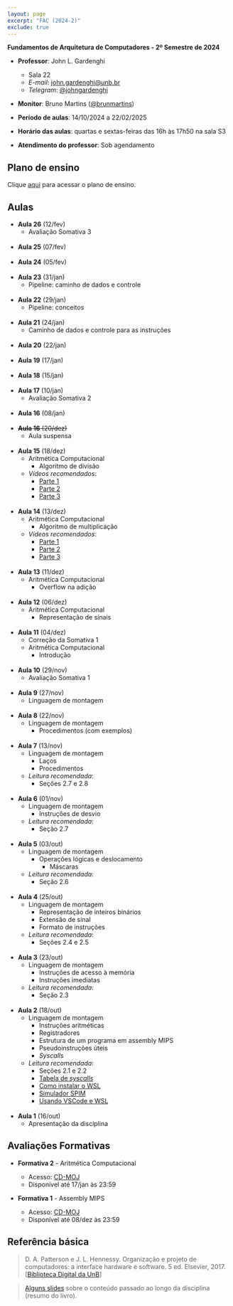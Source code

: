 ```yaml
---
layout: page
excerpt: "FAC (2024-2)"
exclude: true
---
```


**Fundamentos de Arquitetura de Computadores - 2º Semestre de 2024**

* **Professor**: John L. Gardenghi
  + Sala 22
  + *E-mail*: john.gardenghi@unb.br
  + *Telegram*: <a href="https://t.me/johngardenghi" target="_blank">@johngardenghi</a>

* **Monitor**: Bruno Martins (<a href="https://t.me/brunmartins" target="_blank">@brunmartins</a>)

* **Período de aulas**: 14/10/2024 a 22/02/2025
* **Horário das aulas**: quartas e sextas-feiras das 16h às 17h50 na sala S3
* **Atendimento do professor**: Sob agendamento

## Plano de ensino

Clique <a href="plano_fac_2024_2.pdf" target="_blank">aqui</a> para acessar o plano de ensino.

## Aulas

* **Aula 26** (12/fev)
  + Avaliação Somativa 3
<br><br>
* **Aula 25** (07/fev)
<br><br>
* **Aula 24** (05/fev)
<br><br>
* **Aula 23** (31/jan)
  + Pipeline: caminho de dados e controle
<br><br>
* **Aula 22** (29/jan)
  + Pipeline: conceitos
<br><br>
* **Aula 21** (24/jan)
  + Caminho de dados e controle para as instruções
<br><br>
* **Aula 20** (22/jan)
<br><br>
* **Aula 19** (17/jan)
<br><br>
* **Aula 18** (15/jan)
<br><br>
* **Aula 17** (10/jan)
  + Avaliação Somativa 2
<br><br>
* **Aula 16** (08/jan)
<br><br>
* ~~**Aula 16** (20/dez)~~
  + Aula suspensa
<br><br>
* **Aula 15** (18/dez)
  + Aritmética Computacional
    + Algoritmo de divisão
  + *Vídeos recomendados*:
    + <a href="https://youtu.be/g--8JvARW-M" target="_blank">Parte 1</a>
    + <a href="https://youtu.be/0ujfDQOn0qA" target="_blank">Parte 2</a>
    + <a href="https://youtu.be/2cr1CukCFXQ" target="_blank">Parte 3</a>
<br><br>
* **Aula 14** (13/dez)
  + Aritmética Computacional
    + Algoritmo de multiplicação
  + *Vídeos recomendados*:
    + <a href="https://youtu.be/Euor-qcblkU" target="_blank">Parte 1</a>
    + <a href="https://youtu.be/_q5BiGhbQoY" target="_blank">Parte 2</a>
    + <a href="https://youtu.be/wTDcaONSRug" target="_blank">Parte 3</a>
<br><br>
* **Aula 13** (11/dez)
  + Aritmética Computacional
    + Overflow na adição
<br><br>
* **Aula 12** (06/dez)
  + Aritmética Computacional
    + Representação de sinais
<br><br>
* **Aula 11** (04/dez)
  + Correção da Somativa 1
  + Aritmética Computacional
    + Introdução
<br><br>
* **Aula 10** (29/nov)
  + Avaliação Somativa 1
<br><br>
* **Aula 9** (27/nov)
  + Linguagem de montagem
<br><br>
* **Aula 8** (22/nov)
  + Linguagem de montagem
    + Procedimentos (com exemplos)
<br><br>
* **Aula 7** (13/nov)
  + Linguagem de montagem
    + Laços
    + Procedimentos
  + *Leitura recomendada*:
    + Seções 2.7 e 2.8
<br><br>
* **Aula 6** (01/nov)
  + Linguagem de montagem
    + Instruções de desvio
  + *Leitura recomendada*:
    + Seção 2.7
<br><br>
* **Aula 5** (03/out)
  + Linguagem de montagem
    + Operações lógicas e deslocamento
      + Máscaras
  + *Leitura recomendada*:
    + Seção 2.6
<br><br>
* **Aula 4** (25/out)
  + Linguagem de montagem
    + Representação de inteiros binários
    + Extensão de sinal
    + Formato de instruções
  + *Leitura recomendada*:
    + Seções 2.4 e 2.5
<br><br>
* **Aula 3** (23/out)
  + Linguagem de montagem
    + Instruções de acesso à memória
    + Instruções imediatas
  + *Leitura recomendada*:
    + Seção 2.3
<br><br>
* **Aula 2** (18/out)
  + Linguagem de montagem
    + Instruções aritméticas
    + Registradores
    + Estrutura de um programa em assembly MIPS
    + Pseudoinstruções úteis
    + *Syscalls*
  + *Leitura recomendada*:
    + Seções 2.1 e 2.2
    + <a href="https://www.doc.ic.ac.uk/lab/secondyear/spim/node8.html" target="_blank">Tabela de *syscalls*</a>
    + <a href="https://docs.microsoft.com/pt-br/windows/wsl/install" target="_blank">Como instalar o WSL</a>
    + <a href="https://spimsimulator.sourceforge.net/" target="_blank">Simulador SPIM</a>
    + <a href="https://learn.microsoft.com/pt-br/windows/wsl/tutorials/wsl-vscode" target="_blank">Usando VSCode e WSL</a>
<br><br>
* **Aula 1** (16/out)
  + Apresentação da disciplina

## Avaliações Formativas

* **Formativa 2** - Aritmética Computacional
  + Acesso: <a href="https://moj.naquadah.com.br/cgi-bin/contest.sh/jl_fac_f2_2024_2" target="_blank">CD-MOJ</a>
  + Disponível até 17/jan às 23:59

* **Formativa 1** - Assembly MIPS
  + Acesso: <a href="https://moj.naquadah.com.br/cgi-bin/contest.sh/jl_fac_f1_2024_2" target="_blank">CD-MOJ</a>
  + Disponível até 08/dez às 23:59

## Referência básica

> D. A. Patterson e J. L. Hennessy. Organização e projeto de computadores: a interface hardware e software. 5 ed. Elsevier, 2017. [<a href="https://integrada.minhabiblioteca.com.br/books/9788535287943" target="_blank">Biblioteca Digital da UnB</a>]

> <a href="../slides_fac" target="_blank">Alguns slides</a> sobre o conteúdo passado ao longo da disciplina (resumo do livro).
